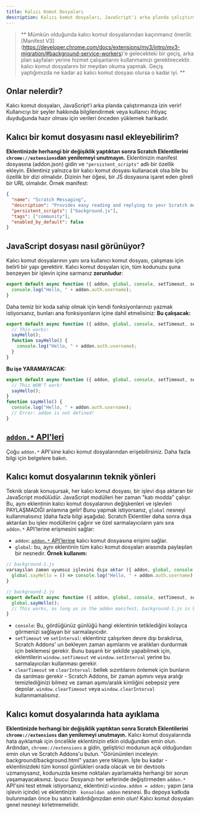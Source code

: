 ```yaml
---
title: Kalıcı Komut Dosyaları
description: Kalıcı komut dosyaları, JavaScript'i arka planda çalıştırmanıza izin verir! Kullanıcıyı bir şeyler hakkında bilgilendirmek veya kullanıcı ihtiyaç duyduğunda hazır olması için verileri önceden yüklemek harikadır.
---
```


> ** Mümkün olduğunda kalıcı komut dosyalarından kaçınmanız önerilir. [Manifest V3] (https://developer.chrome.com/docs/extensions/mv3/intro/mv3-migration/#background-service-workers)'e gelecekteki bir geçiş, arka plan sayfaları yerine hizmet çalışanlarını kullanmamızı gerektirecektir. kalıcı komut dosyalarını bir meydan okuma yapmak. Geçiş yaptığımızda ne kadar az kalıcı komut dosyası olursa o kadar iyi. **

## Onlar nelerdir?
Kalıcı komut dosyaları, JavaScript'i arka planda çalıştırmanıza izin verir! Kullanıcıyı bir şeyler hakkında bilgilendirmek veya kullanıcı ihtiyaç duyduğunda hazır olması için verileri önceden yüklemek harikadır.

## Kalıcı bir komut dosyasını nasıl ekleyebilirim?
**Eklentinizde herhangi bir değişiklik yaptıktan sonra Scratch Eklentilerini `chrome://extensions`dan yenilemeyi unutmayın.**
Eklentinizin manifest dosyasına (addon.json) gidin ve `"persistent_scripts"` adlı bir özellik ekleyin.
Eklentiniz yalnızca bir kalıcı komut dosyası kullanacak olsa bile bu özellik bir dizi olmalıdır.
Dizinin her öğesi, bir JS dosyasına işaret eden göreli bir URL olmalıdır.
Örnek manifest:
```json
{
  "name": "Scratch Messaging",
  "description": "Provides easy reading and replying to your Scratch messages.",
  "persistent_scripts": ["background.js"],
  "tags": ["community"],
  "enabled_by_default": false
}
```

## JavaScript dosyası nasıl görünüyor?
Kalıcı komut dosyalarının yanı sıra kullanıcı komut dosyası, çalışması için belirli bir yapı gerektirir.
Kalıcı komut dosyaları için, tüm kodunuzu şuna benzeyen bir işlevin içine sarmanız **zorunludur**:
```js
export default async function ({ addon, global, console, setTimeout, setInterval, clearTimeout, clearInterval }) {
  console.log("Hello, " + addon.auth.username);
}
```
Daha temiz bir koda sahip olmak için kendi fonksiyonlarınızı yazmak istiyorsanız, bunları ana fonksiyonların içine dahil etmelisiniz:
**Bu çalışacak:**
```js
export default async function ({ addon, global, console, setTimeout, setInterval, clearTimeout, clearInterval }) {
  // This works!
  sayHello();
  function sayHello() {
    console.log("Hello, " + addon.auth.username);
  }
}
```
**Bu işe YARAMAYACAK:**
```js
export default async function ({ addon, global, console, setTimeout, setInterval, clearTimeout, clearInterval }) {
  // This WON'T work!
  sayHello();
}
function sayHello() {
  console.log("Hello, " + addon.auth.username);
  // Error: addon is not defined!
}
```

## [`addon.*` API'leri](/docs/developing/addon-apis-reference)
Çoğu `addon.*` API'sine kalıcı komut dosyalarından erişebilirsiniz. Daha fazla bilgi için belgelere bakın.

## Kalıcı komut dosyalarının teknik yönleri
Teknik olarak konuşursak, her kalıcı komut dosyası, bir işlevi dışa aktaran bir JavaScript modülüdür. JavaScript modülleri her zaman "katı modda" çalışır.
Bu, aynı eklentinin kalıcı komut dosyalarının değişkenleri ve işlevleri PAYLAŞMADIĞI anlamına gelir! Bunu yapmak istiyorsanız, `global` nesneyi kullanmalısınız (daha fazla bilgi aşağıda).
Scratch Eklentiler daha sonra dışa aktarılan bu işlev modüllerini çağırır ve özel sarmalayıcıların yanı sıra `addon.*` API'lerine erişmesini sağlar:
- `addon`: [`addon.*` API'lerine](/docs/developing/addon-apis-reference) kalıcı komut dosyasına erişimi sağlar.
- `global`: bu, aynı eklentinin tüm kalıcı komut dosyaları arasında paylaşılan bir nesnedir. **Örnek kullanım:**
```js
// background-1.js
varsayılan zaman uyumsuz işlevini dışa aktar ({ addon, global, console, setTimeout, setInterval, clearTimeout, clearInterval }) {
  global.sayHello = () => console.log("Hello, " + addon.auth.username);
}

// background-2.js
export default async function ({ addon, global, console, setTimeout, setInterval, clearTimeout, clearInterval }) {
  global.sayHello();
  // This works, as long as in the addon manifest, background-1.js is before background-2.js in the persistent_scripts array.
}
```
- `console`: Bu, gördüğünüz günlüğü hangi eklentinin tetiklediğini kolayca görmenizi sağlayan bir sarmalayıcıdır.
- `setTimeout` ve `setInterval`: eklentiniz çalışırken devre dışı bırakılırsa, Scratch Addons' un bekleyen zaman aşımlarını ve aralıkları durdurmak için beklemesi gerekir. Bunu başarılı bir şekilde yapabilmek için, eklentilerin `window.setTimeout` ve `window.setInterval` yerine bu sarmalayıcıları kullanması gerekir.
- `clearTimeout` ve `clearInterval`: bellek sızıntılarını önlemek için bunların da sarılması gerekir - Scratch Addons, bir zaman aşımını veya aralığı temizlediğinizi bilmez ve zaman aşımı/aralık kimliğini sebepsiz yere depolar. `window.clearTimeout` veya `window.clearInterval` kullanmamalısınız.

## Kalıcı komut dosyalarında hata ayıklama
**Eklentinizde herhangi bir değişiklik yaptıktan sonra Scratch Eklentilerini `chrome://extensions` dan yenilemeyi unutmayın.**
Kalıcı komut dosyalarında hata ayıklamak için öncelikle eklentinizin etkin olduğundan emin olun.
Ardından, `chrome://extensions` a gidin, geliştirici modunun açık olduğundan emin olun ve Scratch Addons'u bulun.
"Görünümleri inceleyin: background/background.html" yazan yere tıklayın.
İşte bu kadar - eklentinizdeki tüm konsol günlükleri orada olacak ve bir devtools uzmanıysanız, kodunuzda kesme noktaları ayarlamakta herhangi bir sorun yaşamayacaksınız.
İpucu: Dosyanızı her seferinde değiştirmeden `addon.*` API'sini test etmek istiyorsanız, eklentinizi `window.addon = addon;` yapın (ana işlevin içinde) ve eklentinizin ` konsoldan addon` nesnesi. Bu depoya katkıda bulunmadan önce bu satırı kaldırdığınızdan emin olun! Kalıcı komut dosyaları genel nesneyi kirletmemelidir.